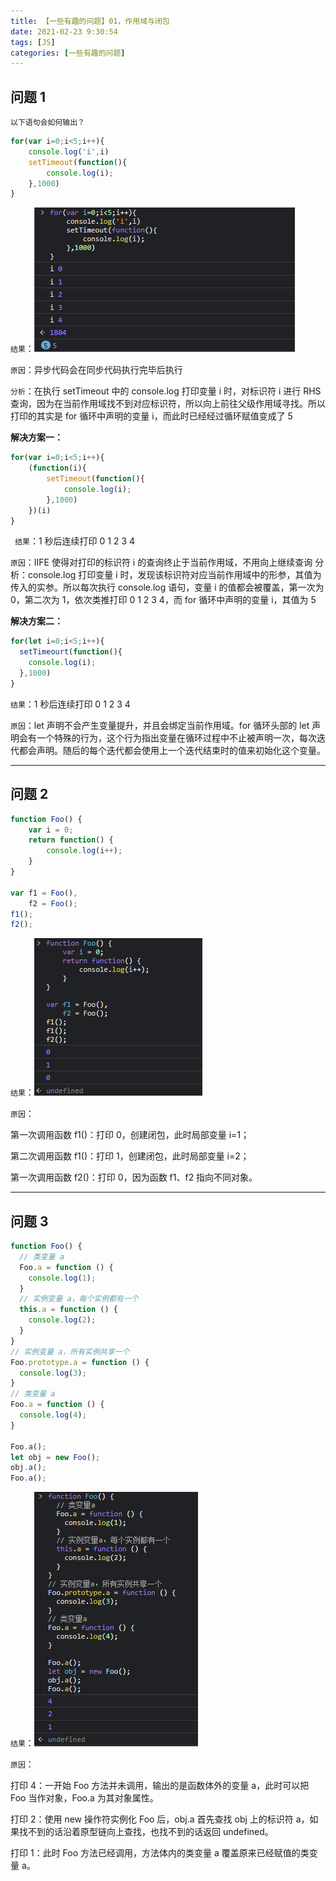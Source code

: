 ```yaml
---
title: 【一些有趣的问题】01，作用域与闭包
date: 2021-02-23 9:30:54
tags: [JS]
categories: [一些有趣的问题]
---
```


## 问题 1
`以下语句会如何输出？`
```javascript
for(var i=0;i<5;i++){
    console.log('i',i)
    setTimeout(function(){
        console.log(i);
    },1000)
}
```
`结果`：![结果](./someInterestingQuestions01/q1.png)

`原因`：异步代码会在同步代码执行完毕后执行

`分析`：在执行 setTimeout 中的 console.log 打印变量 i 时，对标识符 i 进行 RHS 查询，因为在当前作用域找不到对应标识符，所以向上前往父级作用域寻找。所以打印的其实是 for 循环中声明的变量 i，而此时已经经过循环赋值变成了 5

**解决方案一：**
```javascript
for(var i=0;i<5;i++){
    (function(i){
        setTimeout(function(){
            console.log(i);
        },1000)
    })(i)
}
```
` 结果`：1 秒后连续打印 0 1 2 3 4 

`原因`：IIFE 使得对打印的标识符 i 的查询终止于当前作用域，不用向上继续查询 分析：console.log 打印变量 i 时，发现该标识符对应当前作用域中的形参，其值为传入的实参。所以每次执行 console.log 语句，变量 i 的值都会被覆盖，第一次为 0，第二次为 1，依次类推打印 0 1 2 3 4，而 for 循环中声明的变量 i，其值为 5

**解决方案二：**
```javascript
for(let i=0;i<5;i++){
  setTimeourt(function(){
    console.log(i);
  },1000)
}
```
`结果`：1 秒后连续打印 0 1 2 3 4

`原因`：let 声明不会产生变量提升，并且会绑定当前作用域。for 循环头部的 let 声明会有一个特殊的行为，这个行为指出变量在循环过程中不止被声明一次，每次迭代都会声明。随后的每个迭代都会使用上一个迭代结束时的值来初始化这个变量。

---

## 问题 2
```javascript
function Foo() {
    var i = 0;
    return function() {
        console.log(i++);
    }
}

var f1 = Foo(),
    f2 = Foo();
f1();
f2();
```
`结果`：![结果](./someInterestingQuestions01/q2.png)

`原因`：

第一次调用函数 f1()：打印 0，创建闭包，此时局部变量 i=1；

第二次调用函数 f1()：打印 1，创建闭包，此时局部变量 i=2；

第一次调用函数 f2()：打印 0，因为函数 f1、f2 指向不同对象。

--- 
## 问题 3
```javascript
function Foo() {
  // 类变量 a
  Foo.a = function () {
    console.log(1);
  }
  // 实例变量 a，每个实例都有一个
  this.a = function () {
    console.log(2);
  }
}
// 实例变量 a，所有实例共享一个
Foo.prototype.a = function () {
  console.log(3);
}
// 类变量 a
Foo.a = function () {
  console.log(4);
}

Foo.a();
let obj = new Foo();
obj.a();
Foo.a();
```
`结果`：![结果](./someInterestingQuestions01/q3.png)

`原因`：

打印 4：一开始 Foo 方法并未调用，输出的是函数体外的变量 a，此时可以把 Foo 当作对象，Foo.a 为其对象属性。

打印 2：使用 new 操作符实例化 Foo 后，obj.a 首先查找 obj 上的标识符 a，如果找不到的话沿着原型链向上查找，也找不到的话返回 undefined。

打印 1：此时 Foo 方法已经调用，方法体内的类变量 a 覆盖原来已经赋值的类变量 a。
